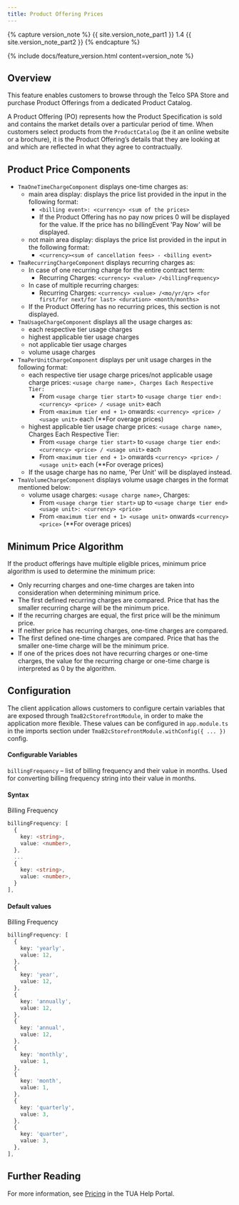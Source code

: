 ```yaml
---
title: Product Offering Prices
---
```


{% capture version_note %}
{{ site.version_note_part1 }} 1.4 {{ site.version_note_part2 }}
{% endcapture %}

{% include docs/feature_version.html content=version_note %}

## Overview

This feature enables customers to browse through the Telco SPA Store and purchase Product Offerings from a dedicated Product Catalog.

A Product Offering (PO) represents how the Product Specification is sold and contains the market details over a particular period of time. When customers select products from the `ProductCatalog` (be it an online website or a brochure), it is the Product Offering’s details that they are looking at and which are reflected in what they agree to contractually.

## Product Price Components

- `TmaOneTimeChargeComponent` displays one-time charges as:
    - main area display: displays the price list provided in the input in the following format:
      - `<billing event>: <currency> <sum of the prices>`
      - If the Product Offering has no pay now prices 0 will be displayed for the value. If the price has no billingEvent 'Pay Now' will be displayed.
    - not main area display: displays the price list provided in the input in the following format:
      - `<currency><sum of cancellation fees> - <billing event>` 
- `TmaRecurringChargeComponent` displays recurring charges as:
    - In case of one recurring charge for the entire contract term: 
      - Recurring Charges: `<currency> <value> /<billingFrequency>`
    - In case of multiple recurring charges:
      - Recurring Charges: `<currency> <value> /<mo/yr/qr> <for first/for next/for last> <duration> <month/months>`
    - If the Product Offering has no recurring prices, this section is not displayed.
- `TmaUsageChargeComponent` displays all the usage charges as:
    - each respective tier usage charges
    - highest applicable tier usage charges
    - not applicable tier usage charges
    - volume usage charges
- `TmaPerUnitChargeComponent` displays per unit usage charges in the following format:
    - each respective tier usage charge prices/not applicable usage charge prices: `<usage charge name>, Charges Each Respective Tier:`
      - From `<usage charge tier start>` to  `<usage charge tier end>: <currency> <price> / <usage unit>` each
      - From `<maximum tier end + 1>` onwards: `<currency> <price> / <usage unit>` each (**For overage prices)
    - highest applicable tier usage charge prices: `<usage charge name>`, Charges Each Respective Tier:
      - From `<usage charge tier start>` to `<usage charge tier end>`: `<currency> <price> / <usage unit>` each
      - From `<maximum tier end + 1>` onwards `<currency> <price> / <usage unit>` each (**For overage prices)
    - If the usage charge has no name, 'Per Unit' will be displayed instead.
- `TmaVolumeChargeComponent` displays volume usage charges in the format mentioned below:
    - volume usage charges: `<usage charge name>`, Charges:
      - From `<usage charge tier start>` up to `<usage charge tier end> <usage unit>: <currency> <price>`
      - From `<maximum tier end + 1> <usage unit>` onwards `<currency> <price>` (**For overage prices)

## Minimum Price Algorithm

If the product offerings have multiple eligible prices, minimum price algorithm is used to determine the minimum price: 

- Only recurring charges and one-time charges are taken into consideration when determining minimum price.
- The first defined recurring charges are compared. Price that has the smaller recurring charge will be the minimum price.
- If the recurring charges are equal, the first price will be the minimum price.
- If neither price has recurring charges, one-time charges are compared. 
- The first defined one-time charges are compared. Price that has the smaller one-time charge will be the minimum price. 
- If one of the prices does not have recurring charges or one-time charges, the value for the recurring charge or one-time charge is interpreted as 0 by the algorithm.

## Configuration 

The client application allows customers to configure certain variables that are exposed through `TmaB2cStorefrontModule`, in order to make the application more flexible. These values can be configured in `app.module.ts` in the imports section under `TmaB2cStorefrontModule.withConfig({ ... })` config. 

#### Configurable Variables
`billingFrequency` – list of billing frequency and their value in months. Used for converting billing frequency string into their value in months.

#### Syntax
Billing Frequency

```ts
billingFrequency: [
  {
    key: <string>,
    value: <number>,
  },
  ...
  {
    key: <string>,
    value: <number>,
  }
],
```

#### Default values
Billing Frequency

```ts
billingFrequency: [
  {
    key: 'yearly',
    value: 12,
  },
  {
    key: 'year',
    value: 12,
  },
  {
    key: 'annually',
    value: 12,
  },
  {
    key: 'annual',
    value: 12,
  },
  {
    key: 'monthly',
    value: 1,
  },
  {
    key: 'month',
    value: 1,
  },
  {
    key: 'quarterly',
    value: 3,
  },
  {
    key: 'quarter',
    value: 3,
  },
],
```

## Further Reading

For more information, see [Pricing](https://help.sap.com/viewer/32f0086927f44c9ab1199f1dab8833cd/2007/en-US/ad4430d10fc3477096752d83f935faf9.html) in the TUA Help Portal.
